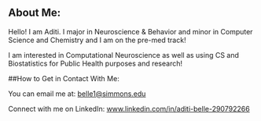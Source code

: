 ## About Me:


Hello! I am Aditi. I major in Neuroscience & Behavior and minor in Computer Science and Chemistry and I am on the pre-med track!

I am interested in Computational Neuroscience as well as using CS and Biostatistics for Public Health purposes and research! 

##How to Get in Contact With Me: 

You can email me at: belle1@simmons.edu

Connect with me on LinkedIn: www.linkedin.com/in/aditi-belle-290792266
